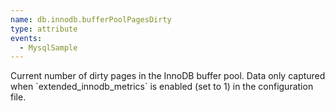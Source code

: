 ```yaml
---
name: db.innodb.bufferPoolPagesDirty
type: attribute
events:
  - MysqlSample
---
```


Current number of dirty pages in the InnoDB buffer pool. Data only captured when \`extended\_innodb\_metrics\` is enabled (set to 1) in the configuration file.